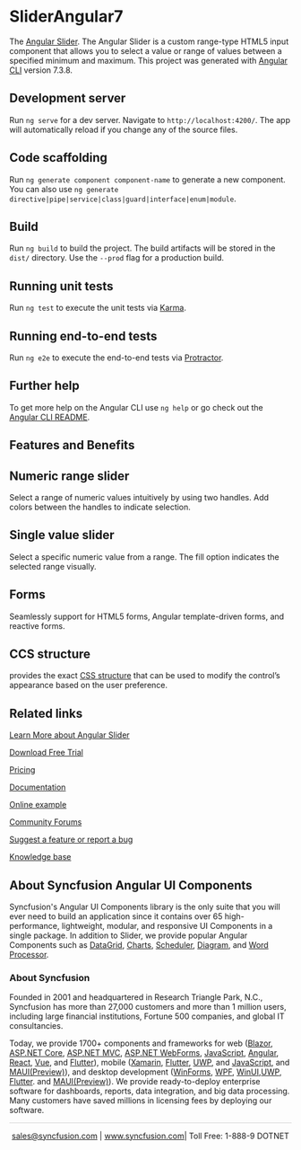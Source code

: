# SliderAngular7

The [Angular Slider](https://www.syncfusion.com/angular-ui-components/angular-slider?utm_source=github&utm_medium=listing&utm_campaign=angular-slider-github-samples). The Angular Slider is a custom range-type HTML5 input component that allows you to select a value or range of values between a specified minimum and maximum. This project was generated with [Angular CLI](https://github.com/angular/angular-cli) version 7.3.8.

## Development server

Run `ng serve` for a dev server. Navigate to `http://localhost:4200/`. The app will automatically reload if you change any of the source files.

## Code scaffolding

Run `ng generate component component-name` to generate a new component. You can also use `ng generate directive|pipe|service|class|guard|interface|enum|module`.

## Build

Run `ng build` to build the project. The build artifacts will be stored in the `dist/` directory. Use the `--prod` flag for a production build.

## Running unit tests

Run `ng test` to execute the unit tests via [Karma](https://karma-runner.github.io).

## Running end-to-end tests

Run `ng e2e` to execute the end-to-end tests via [Protractor](http://www.protractortest.org/).

## Further help

To get more help on the Angular CLI use `ng help` or go check out the [Angular CLI README](https://github.com/angular/angular-cli/blob/master/README.md).

## Features and Benefits

## Numeric range slider

Select a range of numeric values intuitively by using two handles. Add colors between the handles to indicate selection.

## Single value slider

Select a specific numeric value from a range. The fill option indicates the selected range visually.

## Forms

Seamlessly support for HTML5 forms, Angular template-driven forms, and reactive forms.

## CCS structure

provides the exact [CSS structure](https://ej2.syncfusion.com/angular/documentation/range-slider/style/#css-structures?utm_source=github&utm_medium=listing&utm_campaign=angular-slider-github-samples) that can be used to modify the control’s appearance based on the user preference.

## Related links
[Learn More about Angular Slider ](https://www.syncfusion.com/angular-ui-components/angular-slider?utm_source=github&utm_medium=listing&utm_campaign=angular-slider-github-samples)

[Download Free Trial](https://www.syncfusion.com/downloads/angular?utm_source=github&utm_medium=listing&utm_campaign=angular-slider-github-samples)

[Pricing](https://www.syncfusion.com/sales/products/angular?utm_source=github&utm_medium=listing&utm_campaign=angular-slider-github-samples)

[Documentation](https://angular.syncfusion.com/documentation/slider/getting-started?utm_source=github&utm_medium=listing&utm_campaign=angular-slider-github-samples)

[Online example](https://ej2.syncfusion.com/angular/demos/#/material/range-slider/default?utm_source=github&utm_medium=listing&utm_campaign=angular-slider-github-samples)

[Community Forums](https://www.syncfusion.com/forums/angular-ui-components?utm_source=github&utm_medium=listing&utm_campaign=angular-slider-github-samples)

[Suggest a feature or report a bug](https://www.syncfusion.com/feedback/angular?utm_source=github&utm_medium=listing&utm_campaign=angular-slider-github-samples)

[Knowledge base](https://www.syncfusion.com/kb/angular-ui-components?utm_source=github&utm_medium=listing&utm_campaign=angular-slider-github-samples)


## About Syncfusion Angular UI Components

Syncfusion's Angular UI Components library is the only suite that you will ever need to build an application since it contains over 65 high-performance, lightweight, modular, and responsive UI Components in a single package. In addition to Slider, we provide popular Angular Components such as [DataGrid](https://www.syncfusion.com/angular-ui-components/angular-grid?utm_source=github&utm_medium=listing&utm_campaign=angular-slider-github-samples), [Charts](https://www.syncfusion.com/angular-ui-components/angular-charts?utm_source=github&utm_medium=listing&utm_campaign=angular-slider-github-samples), [Scheduler](https://www.syncfusion.com/angular-ui-components/angular-scheduler?utm_source=github&utm_medium=listing&utm_campaign=angular-slider-github-samples), [Diagram](https://www.syncfusion.com/angular-ui-components/angular-diagram?utm_source=github&utm_medium=listing&utm_campaign=angular-slider-github-samples), and [Word Processor](https://www.syncfusion.com/angular-ui-components/angular-word-processor?utm_source=github&utm_medium=listing&utm_campaign=angular-slider-github-samples).

### About Syncfusion
Founded in 2001 and headquartered in Research Triangle Park, N.C., Syncfusion has more than 27,000 customers and more than 1 million users, including large financial institutions, Fortune 500 companies, and global IT consultancies.

Today, we provide 1700+ components and frameworks for web ([Blazor](https://www.syncfusion.com/blazor-components?utm_source=github&utm_medium=listing&utm_campaign=angular-slider-github-samples), [ASP.NET Core](https://www.syncfusion.com/aspnet-core-ui-controls?utm_source=github&utm_medium=listing&utm_campaign=angular-slider-github-samples), [ASP.NET MVC](https://www.syncfusion.com/aspnet-mvc-ui-controls?utm_source=github&utm_medium=listing&utm_campaign=angular-slider-github-samples), [ASP.NET WebForms](https://www.syncfusion.com/jquery/aspnet-webforms-ui-controls?utm_source=github&utm_medium=listing&utm_campaign=angular-slider-github-samples), [JavaScript](https://www.syncfusion.com/javascript-ui-controls?utm_source=github&utm_medium=listing&utm_campaign=angular-slider-github-samples), [Angular](https://www.syncfusion.com/angular-ui-components?utm_source=github&utm_medium=listing&utm_campaign=angular-slider-github-samples), [React](https://www.syncfusion.com/react-ui-components?utm_source=github&utm_medium=listing&utm_campaign=angular-slider-github-samples), [Vue](https://www.syncfusion.com/vue-ui-components?utm_source=github&utm_medium=listing&utm_campaign=angular-slider-github-samples), and [Flutter](https://www.syncfusion.com/flutter-widgets?utm_source=github&utm_medium=listing&utm_campaign=angular-slider-github-samples)), mobile ([Xamarin](https://www.syncfusion.com/xamarin-ui-controls?utm_source=github&utm_medium=listing&utm_campaign=angular-slider-github-samples), [Flutter](https://www.syncfusion.com/flutter-widgets?utm_source=github&utm_medium=listing&utm_campaign=angular-slider-github-samples), [UWP](https://www.syncfusion.com/uwp-ui-controls?utm_source=github&utm_medium=listing&utm_campaign=angular-slider-github-samples), and [JavaScript](https://www.syncfusion.com/javascript-ui-controls?utm_source=github&utm_medium=listing&utm_campaign=angular-slider-github-samples), and [MAUI(Preview)](https://www.syncfusion.com/maui-controls?utm_source=github&utm_medium=listing&utm_campaign=angular-slider-github-samples)), and desktop development ([WinForms](https://www.syncfusion.com/winforms-ui-controls?utm_source=github&utm_medium=listing&utm_campaign=angular-slider-github-samples), [WPF](https://www.syncfusion.com/wpf-controls?utm_source=github&utm_medium=listing&utm_campaign=angular-slider-github-samples), [WinUI](https://www.syncfusion.com/winui-controls?utm_source=github&utm_medium=listing&utm_campaign=angular-slider-github-samples),[UWP](https://www.syncfusion.com/uwp-ui-controls?utm_source=github&utm_medium=listing&utm_campaign=angular-slider-github-samples), [Flutter](https://www.syncfusion.com/flutter-widgets?utm_source=github&utm_medium=listing&utm_campaign=angular-slider-github-samples). and [MAUI(Preview)](https://www.syncfusion.com/maui-controls?utm_source=github&utm_medium=listing&utm_campaign=angular-slider-github-samples)). We provide ready-to-deploy enterprise software for dashboards, reports, data integration, and big data processing. Many customers have saved millions in licensing fees by deploying our software.

<hr style="height:0.3px;border:none;color:lightgrey;background-color:lightgrey;" />

<p align="center">
<a href="mailto:sales@syncfusion.com?Subject=Syncfusion Angular Slider - GitHub" target="_top">sales@syncfusion.com</a> | <a href="https://www.syncfusion.com?utm_source=github&utm_medium=listing&utm_campaign=angular-slider-github-samples">www.syncfusion.com</a>| Toll Free: 1-888-9 DOTNET <br>
</p>




